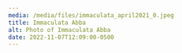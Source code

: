 ```yaml
---
media: /media/files/immaculata_april2021_0.jpeg
title: Immaculata Abba
alt: Photo of Immaculata Abba
date: 2022-11-07T12:09:00-0500
---
```

